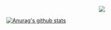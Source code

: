 
<p align="center"><img src="https://user-images.githubusercontent.com/68409293/89877343-ef38b780-dbfa-11ea-9da8-470d84532357.gif"></p>





[![Anurag's github stats](https://github-readme-stats.vercel.app/api?username=wonhoelee&theme=radical)](https://github.com/anuraghazra/github-readme-stats)

